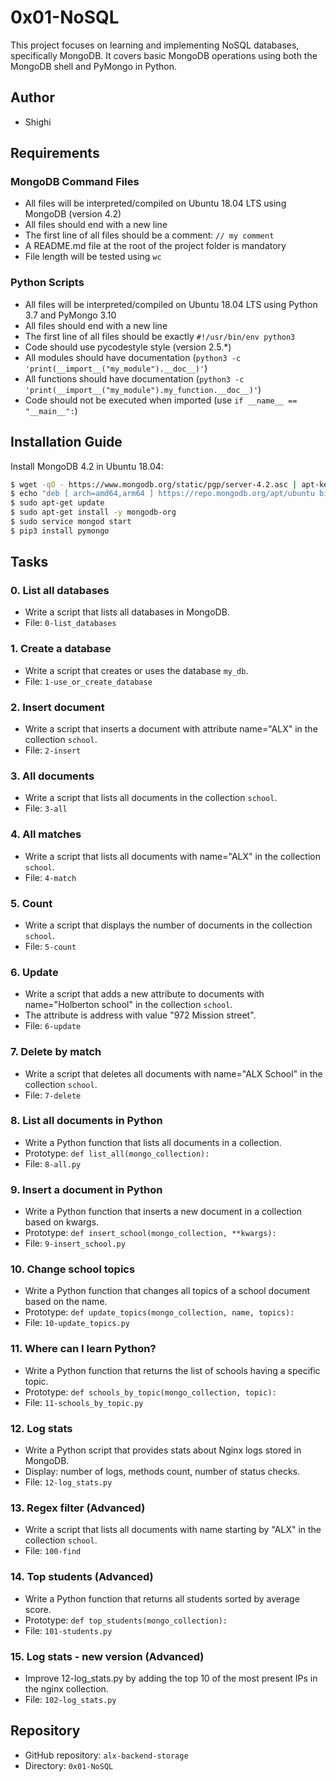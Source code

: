 # 0x01-NoSQL

This project focuses on learning and implementing NoSQL databases, specifically MongoDB. It covers basic MongoDB operations using both the MongoDB shell and PyMongo in Python.

## Author
- Shighi

## Requirements

### MongoDB Command Files
- All files will be interpreted/compiled on Ubuntu 18.04 LTS using MongoDB (version 4.2)
- All files should end with a new line
- The first line of all files should be a comment: `// my comment`
- A README.md file at the root of the project folder is mandatory
- File length will be tested using `wc`

### Python Scripts
- All files will be interpreted/compiled on Ubuntu 18.04 LTS using Python 3.7 and PyMongo 3.10
- All files should end with a new line
- The first line of all files should be exactly `#!/usr/bin/env python3`
- Code should use pycodestyle style (version 2.5.*)
- All modules should have documentation (`python3 -c 'print(__import__("my_module").__doc__)'`)
- All functions should have documentation (`python3 -c 'print(__import__("my_module").my_function.__doc__)'`)
- Code should not be executed when imported (use `if __name__ == "__main__":`)

## Installation Guide
Install MongoDB 4.2 in Ubuntu 18.04:
```bash
$ wget -qO - https://www.mongodb.org/static/pgp/server-4.2.asc | apt-key add -
$ echo "deb [ arch=amd64,arm64 ] https://repo.mongodb.org/apt/ubuntu bionic/mongodb-org/4.2 multiverse" > /etc/apt/sources.list.d/mongodb-org-4.2.list
$ sudo apt-get update
$ sudo apt-get install -y mongodb-org
$ sudo service mongod start
$ pip3 install pymongo
```

## Tasks

### 0. List all databases
- Write a script that lists all databases in MongoDB.
- File: `0-list_databases`

### 1. Create a database
- Write a script that creates or uses the database `my_db`.
- File: `1-use_or_create_database`

### 2. Insert document
- Write a script that inserts a document with attribute name="ALX" in the collection `school`.
- File: `2-insert`

### 3. All documents
- Write a script that lists all documents in the collection `school`.
- File: `3-all`

### 4. All matches
- Write a script that lists all documents with name="ALX" in the collection `school`.
- File: `4-match`

### 5. Count
- Write a script that displays the number of documents in the collection `school`.
- File: `5-count`

### 6. Update
- Write a script that adds a new attribute to documents with name="Holberton school" in the collection `school`.
- The attribute is address with value "972 Mission street".
- File: `6-update`

### 7. Delete by match
- Write a script that deletes all documents with name="ALX School" in the collection `school`.
- File: `7-delete`

### 8. List all documents in Python
- Write a Python function that lists all documents in a collection.
- Prototype: `def list_all(mongo_collection):`
- File: `8-all.py`

### 9. Insert a document in Python
- Write a Python function that inserts a new document in a collection based on kwargs.
- Prototype: `def insert_school(mongo_collection, **kwargs):`
- File: `9-insert_school.py`

### 10. Change school topics
- Write a Python function that changes all topics of a school document based on the name.
- Prototype: `def update_topics(mongo_collection, name, topics):`
- File: `10-update_topics.py`

### 11. Where can I learn Python?
- Write a Python function that returns the list of schools having a specific topic.
- Prototype: `def schools_by_topic(mongo_collection, topic):`
- File: `11-schools_by_topic.py`

### 12. Log stats
- Write a Python script that provides stats about Nginx logs stored in MongoDB.
- Display: number of logs, methods count, number of status checks.
- File: `12-log_stats.py`

### 13. Regex filter (Advanced)
- Write a script that lists all documents with name starting by "ALX" in the collection `school`.
- File: `100-find`

### 14. Top students (Advanced)
- Write a Python function that returns all students sorted by average score.
- Prototype: `def top_students(mongo_collection):`
- File: `101-students.py`

### 15. Log stats - new version (Advanced)
- Improve 12-log_stats.py by adding the top 10 of the most present IPs in the nginx collection.
- File: `102-log_stats.py`

## Repository
- GitHub repository: `alx-backend-storage`
- Directory: `0x01-NoSQL`
